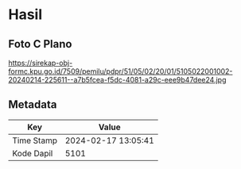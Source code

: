 # Hasil

## Foto C Plano

https://sirekap-obj-formc.kpu.go.id/7509/pemilu/pdpr/51/05/02/20/01/5105022001002-20240214-225611--a7b5fcea-f5dc-4081-a29c-eee9b47dee24.jpg


## Metadata

| Key        | Value               |
| ---------- | ------------------- |
| Time Stamp | 2024-02-17 13:05:41 |
| Kode Dapil | 5101                |



